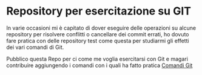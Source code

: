 
# Repository per esercitazione su GIT

In varie occasioni mi è capitato di dover eseguire delle operazioni su alcune repository per risolvere conflitti o cancellare dei commit errati, 
ho dovuto fare pratica con delle repository test come questa per studiarmi gli effetti dei vari comandi di Git.

Pubblico questa Repo per ci come me voglia esercitarsi con Git e magari contribuire aggiungendo i comandi con i quali ha fatto pratica
[Comandi Git](GIT.md)

